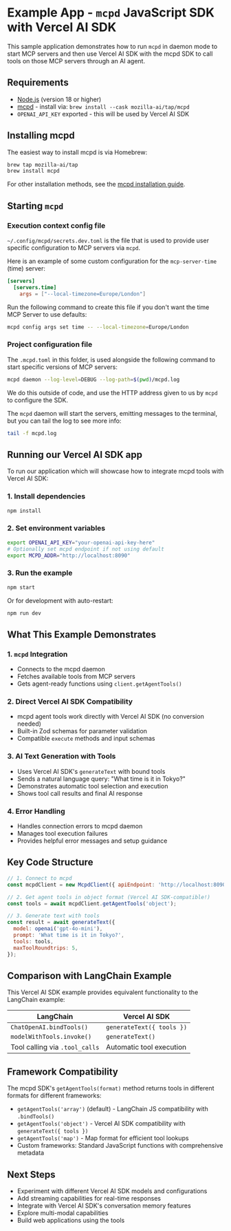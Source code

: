 # Example App - `mcpd` JavaScript SDK with Vercel AI SDK

This sample application demonstrates how to run `mcpd` in daemon mode to start MCP servers and then use Vercel AI SDK with the mcpd SDK to call tools on those MCP servers through an AI agent.

## Requirements

* [Node.js](https://nodejs.org/) (version 18 or higher)
* [mcpd](https://mozilla-ai.github.io/mcpd/installation/) - install via: `brew install --cask mozilla-ai/tap/mcpd`
* `OPENAI_API_KEY` exported - this will be used by Vercel AI SDK

## Installing mcpd

The easiest way to install mcpd is via Homebrew:

```bash
brew tap mozilla-ai/tap
brew install mcpd
```

For other installation methods, see the [mcpd installation guide](https://mozilla-ai.github.io/mcpd/installation/).

## Starting `mcpd`

### Execution context config file

`~/.config/mcpd/secrets.dev.toml` is the file that is used to provide user specific configuration to MCP servers via `mcpd`.

Here is an example of some custom configuration for the `mcp-server-time` (time) server:

```toml
[servers]
  [servers.time]
    args = ["--local-timezone=Europe/London"]
```

Run the following command to create this file if you don't want the time MCP Server to use defaults:

```bash
mcpd config args set time -- --local-timezone=Europe/London
```

### Project configuration file

The `.mcpd.toml` in this folder, is used alongside the following command to start specific versions of MCP servers:

```bash
mcpd daemon --log-level=DEBUG --log-path=$(pwd)/mcpd.log
```

We do this outside of code, and use the HTTP address given to us by `mcpd` to configure the SDK.

The `mcpd` daemon will start the servers, emitting messages to the terminal, but you can tail the log to see more info:

```bash
tail -f mcpd.log
```

## Running our Vercel AI SDK app

To run our application which will showcase how to integrate mcpd tools with Vercel AI SDK:

### 1. Install dependencies

```bash
npm install
```

### 2. Set environment variables

```bash
export OPENAI_API_KEY="your-openai-api-key-here"
# Optionally set mcpd endpoint if not using default
export MCPD_ADDR="http://localhost:8090"
```

### 3. Run the example

```bash
npm start
```

Or for development with auto-restart:

```bash
npm run dev
```

## What This Example Demonstrates

### 1. `mcpd` Integration
- Connects to the mcpd daemon
- Fetches available tools from MCP servers
- Gets agent-ready functions using `client.getAgentTools()`

### 2. Direct Vercel AI SDK Compatibility
- mcpd agent tools work directly with Vercel AI SDK (no conversion needed)
- Built-in Zod schemas for parameter validation
- Compatible `execute` methods and input schemas

### 3. AI Text Generation with Tools
- Uses Vercel AI SDK's `generateText` with bound tools
- Sends a natural language query: "What time is it in Tokyo?"
- Demonstrates automatic tool selection and execution
- Shows tool call results and final AI response

### 4. Error Handling
- Handles connection errors to mcpd daemon
- Manages tool execution failures
- Provides helpful error messages and setup guidance

## Key Code Structure

```javascript
// 1. Connect to mcpd
const mcpdClient = new McpdClient({ apiEndpoint: 'http://localhost:8090' });

// 2. Get agent tools in object format (Vercel AI SDK-compatible!)
const tools = await mcpdClient.getAgentTools('object');

// 3. Generate text with tools
const result = await generateText({
  model: openai('gpt-4o-mini'),
  prompt: 'What time is it in Tokyo?',
  tools: tools,
  maxToolRoundtrips: 5,
});
```

## Comparison with LangChain Example

This Vercel AI SDK example provides equivalent functionality to the LangChain example:

| LangChain                      | Vercel AI SDK             |
|--------------------------------|---------------------------|
| `ChatOpenAI.bindTools()`       | `generateText({ tools })` |
| `modelWithTools.invoke()`      | `generateText()`          |
| Tool calling via `.tool_calls` | Automatic tool execution  |

## Framework Compatibility

The mcpd SDK's `getAgentTools(format)` method returns tools in different formats for different frameworks:

- `getAgentTools('array')` (default) - LangChain JS compatibility with `.bindTools()`
- `getAgentTools('object')` - Vercel AI SDK compatibility with `generateText({ tools })`
- `getAgentTools('map')` - Map format for efficient tool lookups
- Custom frameworks: Standard JavaScript functions with comprehensive metadata

## Next Steps

- Experiment with different Vercel AI SDK models and configurations
- Add streaming capabilities for real-time responses
- Integrate with Vercel AI SDK's conversation memory features
- Explore multi-modal capabilities
- Build web applications using the tools